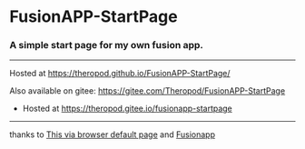 # FusionAPP-StartPage
### A simple start page for my own fusion app.
---
Hosted at https://theropod.github.io/FusionAPP-StartPage/

Also available on gitee: https://gitee.com/Theropod/FusionAPP-StartPage
- Hosted at https://theropod.gitee.io/fusionapp-startpage
---
thanks to [This via browser default page](http://leftshine.gitee.io/viaindex/defaultpage/index.html)
and [Fusionapp](https://www.coolapk.com/apk/cn.coldsong.fusionapp)
